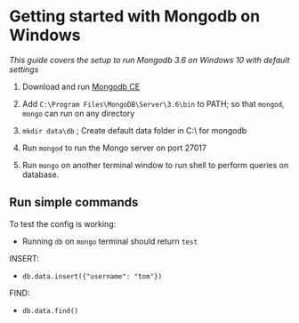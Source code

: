 # Getting started with Mongodb on Windows

*This guide covers the setup to run Mongodb 3.6 on Windows 10 with default settings*

1. Download and run [Mongodb CE](https://www.mongodb.com/download-center#community)

2. Add `C:\Program Files\MongoDB\Server\3.6\bin` to PATH; so that `mongod`, `mongo` can run on any directory

3. `mkdir data\db` ; Create default data folder in C:\ for mongodb

4. Run `mongod` to run the Mongo server on port 27017

5. Run `mongo` on another terminal window to run shell to perform queries on database.

## Run simple commands

To test the config is working:

+ Running `db` on `mongo` terminal should return `test`

INSERT:

+ `db.data.insert({"username": "tom"})`

FIND:

+ `db.data.find()`

